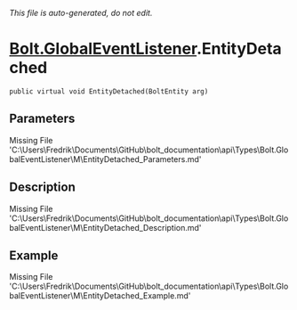 *This file is auto-generated, do not edit.*

# [Bolt.GlobalEventListener](Types/Bolt.GlobalEventListener.md).EntityDetached
`public virtual void EntityDetached(BoltEntity arg)`
## Parameters
Missing File 'C:\Users\Fredrik\Documents\GitHub\bolt_documentation\api\Types\Bolt.GlobalEventListener\M\EntityDetached_Parameters.md'
## Description
Missing File 'C:\Users\Fredrik\Documents\GitHub\bolt_documentation\api\Types\Bolt.GlobalEventListener\M\EntityDetached_Description.md'
## Example
Missing File 'C:\Users\Fredrik\Documents\GitHub\bolt_documentation\api\Types\Bolt.GlobalEventListener\M\EntityDetached_Example.md'
